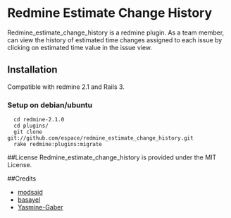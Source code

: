 # Redmine Estimate Change History

Redmine_estimate_change_history is a redmine plugin.
As a team member, can view the history of estimated time changes assigned to each issue by clicking on estimated time value in the issue view.

## Installation

Compatible with redmine 2.1 and Rails 3.

### Setup on debian/ubuntu

  ```
    cd redmine-2.1.0
    cd plugins/
    git clone git://github.com/espace/redmine_estimate_change_history.git
    rake redmine:plugins:migrate
  ```

##License
Redmine_estimate_change_history is provided under the MIT License.

##Credits
* [modsaid](https://github.com/modsaid)
* [basayel](https://github.com/basayel)
* [Yasmine-Gaber](https://github.com/Yasmine-Gaber)

